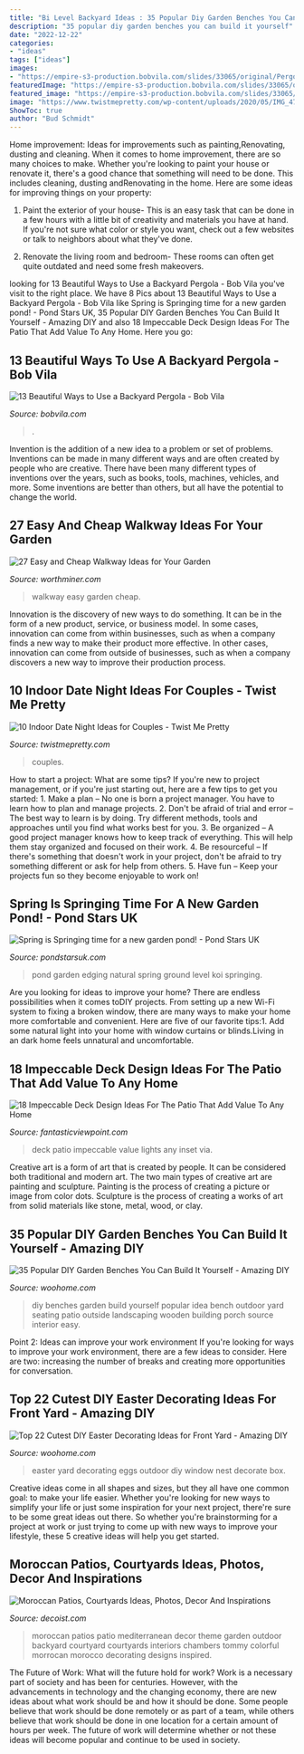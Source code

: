 ```yaml
---
title: "Bi Level Backyard Ideas : 35 Popular Diy Garden Benches You Can Build It Yourself"
description: "35 popular diy garden benches you can build it yourself"
date: "2022-12-22"
categories:
- "ideas"
tags: ["ideas"]
images:
- "https://empire-s3-production.bobvila.com/slides/33065/original/Pergola_Ideas_with_Curtains.jpg?1563750372"
featuredImage: "https://empire-s3-production.bobvila.com/slides/33065/original/Pergola_Ideas_with_Curtains.jpg?1563750372"
featured_image: "https://empire-s3-production.bobvila.com/slides/33065/original/Pergola_Ideas_with_Curtains.jpg?1563750372"
image: "https://www.twistmepretty.com/wp-content/uploads/2020/05/IMG_4708.jpg"
ShowToc: true
author: "Bud Schmidt"
---
```



Home improvement: Ideas for improvements such as painting,Renovating, dusting and cleaning.
When it comes to home improvement, there are so many choices to make. Whether you're looking to paint your house or renovate it, there's a good chance that something will need to be done. This includes cleaning, dusting andRenovating in the home. Here are some ideas for improving things on your property: 
1. Paint the exterior of your house- This is an easy task that can be done in a few hours with a little bit of creativity and materials you have at hand. If you're not sure what color or style you want, check out a few websites or talk to neighbors about what they've done. 

2. Renovate the living room and bedroom- These rooms can often get quite outdated and need some fresh makeovers.

	

		
looking for 13 Beautiful Ways to Use a Backyard Pergola - Bob Vila you've visit to the right place. We have 8 Pics about 13 Beautiful Ways to Use a Backyard Pergola - Bob Vila like Spring is Springing time for a new garden pond! - Pond Stars UK, 35 Popular DIY Garden Benches You Can Build It Yourself - Amazing DIY and also 18 Impeccable Deck Design Ideas For The Patio That Add Value To Any Home. Here you go:
		
    
## 13 Beautiful Ways To Use A Backyard Pergola - Bob Vila

<img loading=lazy src="https://empire-s3-production.bobvila.com/slides/33065/original/Pergola_Ideas_with_Curtains.jpg?1563750372" onerror="this.onerror=null;this.src='https://tse1.mm.bing.net/th?id=OIP.VCZsm2fS4sdHpb7oCxFHJAHaFX&amp;pid=15.1';" alt="13 Beautiful Ways to Use a Backyard Pergola - Bob Vila">

_Source: bobvila.com_

>. 

	

Invention is the addition of a new idea to a problem or set of problems. Inventions can be made in many different ways and are often created by people who are creative. There have been many different types of inventions over the years, such as books, tools, machines, vehicles, and more. Some inventions are better than others, but all have the potential to change the world.

    
## 27 Easy And Cheap Walkway Ideas For Your Garden

<img loading=lazy src="https://worthminer.com/wp-content/uploads/2015/06/Easy-walkway-idea-7.jpg" onerror="this.onerror=null;this.src='https://tse3.mm.bing.net/th?id=OIP.w4Q39fZoNHXUWuYYFZcaJAHaJ3&amp;pid=15.1';" alt="27 Easy and Cheap Walkway Ideas for Your Garden">

_Source: worthminer.com_

>walkway easy garden cheap. 

	

Innovation is the discovery of new ways to do something. It can be in the form of a new product, service, or business model. In some cases, innovation can come from within businesses, such as when a company finds a new way to make their product more effective. In other cases, innovation can come from outside of businesses, such as when a company discovers a new way to improve their production process.

    
## 10 Indoor Date Night Ideas For Couples - Twist Me Pretty

<img loading=lazy src="https://www.twistmepretty.com/wp-content/uploads/2020/05/IMG_4708.jpg" onerror="this.onerror=null;this.src='https://tse1.mm.bing.net/th?id=OIP.fEvqLtbBFcOIXKfkIzaDTgHaHJ&amp;pid=15.1';" alt="10 Indoor Date Night Ideas for Couples - Twist Me Pretty">

_Source: twistmepretty.com_

>couples. 

	

How to start a project: What are some tips?
If you're new to project management, or if you're just starting out, here are a few tips to get you started: 1. Make a plan – No one is born a project manager. You have to learn how to plan and manage projects. 2. Don't be afraid of trial and error – The best way to learn is by doing. Try different methods, tools and approaches until you find what works best for you. 3. Be organized – A good project manager knows how to keep track of everything. This will help them stay organized and focused on their work. 4. Be resourceful – If there's something that doesn't work in your project, don't be afraid to try something different or ask for help from others. 5. Have fun – Keep your projects fun so they become enjoyable to work on!

    
## Spring Is Springing Time For A New Garden Pond! - Pond Stars UK

<img loading=lazy src="https://www.pondstarsuk.com/wp-content/uploads/2016/04/groundlevel-pond.jpg" onerror="this.onerror=null;this.src='https://tse2.mm.bing.net/th?id=OIP.gZ7hLp86TN2GS34ES3-rMQHaEd&amp;pid=15.1';" alt="Spring is Springing time for a new garden pond! - Pond Stars UK">

_Source: pondstarsuk.com_

>pond garden edging natural spring ground level koi springing. 

	

Are you looking for ideas to improve your home? There are endless possibilities when it comes toDIY projects. From setting up a new Wi-Fi system to fixing a broken window, there are many ways to make your home more comfortable and convenient. Here are five of our favorite tips:1. Add some natural light into your home with window curtains or blinds.Living in an dark home feels unnatural and uncomfortable.

    
## 18 Impeccable Deck Design Ideas For The Patio That Add Value To Any Home

<img loading=lazy src="http://www.fantasticviewpoint.com/wp-content/uploads/2015/12/inset-lights-for-deck-634x406.jpg" onerror="this.onerror=null;this.src='https://tse3.mm.bing.net/th?id=OIP.nHMjxFQW-VKBDRTVsyigzgHaEv&amp;pid=15.1';" alt="18 Impeccable Deck Design Ideas For The Patio That Add Value To Any Home">

_Source: fantasticviewpoint.com_

>deck patio impeccable value lights any inset via. 

	

Creative art is a form of art that is created by people. It can be considered both traditional and modern art. The two main types of creative art are painting and sculpture. Painting is the process of creating a picture or image from color dots. Sculpture is the process of creating a works of art from solid materials like stone, metal, wood, or clay.

    
## 35 Popular DIY Garden Benches You Can Build It Yourself - Amazing DIY

<img loading=lazy src="http://www.woohome.com/wp-content/uploads/2014/04/DIY-Benches-for-Garden-15.jpg" onerror="this.onerror=null;this.src='https://tse3.mm.bing.net/th?id=OIP.OzKFjpHHnqEKOTNBDSonGQHaKH&amp;pid=15.1';" alt="35 Popular DIY Garden Benches You Can Build It Yourself - Amazing DIY">

_Source: woohome.com_

>diy benches garden build yourself popular idea bench outdoor yard seating patio outside landscaping wooden building porch source interior easy. 

	

Point 2: Ideas can improve your work environment
If you're looking for ways to improve your work environment, there are a few ideas to consider. Here are two: increasing the number of breaks and creating more opportunities for conversation.

    
## Top 22 Cutest DIY Easter Decorating Ideas For Front Yard - Amazing DIY

<img loading=lazy src="https://www.woohome.com/wp-content/uploads/2018/02/Easter-decoration-for-front-yard-20.jpg" onerror="this.onerror=null;this.src='https://tse2.mm.bing.net/th?id=OIP.bpGAoSpEs2KJUbCaTtVEYgHaJ4&amp;pid=15.1';" alt="Top 22 Cutest DIY Easter Decorating Ideas for Front Yard - Amazing DIY">

_Source: woohome.com_

>easter yard decorating eggs outdoor diy window nest decorate box. 

	

Creative ideas come in all shapes and sizes, but they all have one common goal: to make your life easier. Whether you're looking for new ways to simplify your life or just some inspiration for your next project, there're sure to be some great ideas out there. So whether you're brainstorming for a project at work or just trying to come up with new ways to improve your lifestyle, these 5 creative ideas will help you get started.

    
## Moroccan Patios, Courtyards Ideas, Photos, Decor And Inspirations

<img loading=lazy src="http://cdn.decoist.com/wp-content/uploads/2014/07/Gorgeous-Moroccan-patio-is-perfect-for-a-home-with-Mediterranean-theme.jpg" onerror="this.onerror=null;this.src='https://tse3.mm.bing.net/th?id=OIP.-8lPoNLVJ-0s6Wdh90BLNwHaFS&amp;pid=15.1';" alt="Moroccan Patios, Courtyards Ideas, Photos, Decor And Inspirations">

_Source: decoist.com_

>moroccan patios patio mediterranean decor theme garden outdoor backyard courtyard courtyards interiors chambers tommy colorful morrocan morocco decorating designs inspired. 

	

The Future of Work: What will the future hold for work?
Work is a necessary part of society and has been for centuries. However, with the advancements in technology and the changing economy, there are new ideas about what work should be and how it should be done. Some people believe that work should be done remotely or as part of a team, while others believe that work should be done in one location for a certain amount of hours per week. The future of work will determine whether or not these ideas will become popular and continue to be used in society.

